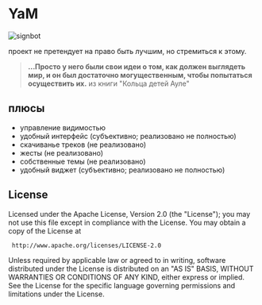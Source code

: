 # YaM

![signbot](https://i.imgur.com/TJK99nv.gif)

проект не претендует на право быть лучшим, но стремиться к этому.

> **...Просто у него были свои идеи о том, как должен выглядеть мир, и он был достаточно могущественным, чтобы попытаться осуществить их.**
> из книги "Кольца детей Ауле"

## плюсы
  - управление видимостью
  - удобный интерфейс (субъективно; реализовано не полностью)
  - скачиванье треков (не реализовано)
  - жесты (не реализовано)
  - собственные темы (не реализовано)
  - удобный виджет (субъективно; реализовано не полностью)
  
## License

  Licensed under the Apache License, Version 2.0 (the "License");
  you may not use this file except in compliance with the License.
  You may obtain a copy of the License at

     http://www.apache.org/licenses/LICENSE-2.0

  Unless required by applicable law or agreed to in writing, software
  distributed under the License is distributed on an "AS IS" BASIS,
  WITHOUT WARRANTIES OR CONDITIONS OF ANY KIND, either express or implied.
  See the License for the specific language governing permissions and
  limitations under the License.
